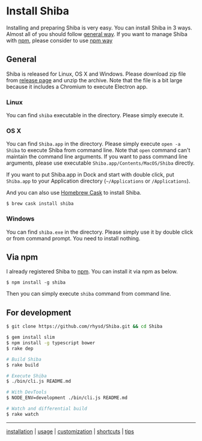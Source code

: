 Install Shiba
=============

Installing and preparing Shiba is very easy.
You can install Shiba in 3 ways.
Almost all of you should follow [general way](#general).  If you want to manage Shiba with [npm](https://www.npmjs.com/), please consider to use [npm way](#npm)


## <a name="general"></a> General

Shiba is released for Linux, OS X and Windows.
Please download zip file from [release page](https://github.com/rhysd/Shiba/releases) and unzip the archive.
Note that the file is a bit large because it includes a Chromium to execute Electron app.

### Linux

You can find `shiba` executable in the directory.  Please simply execute it.

### OS X

You can find `Shiba.app` in the directory.
Please simply execute `open -a Shiba` to execute Shiba from command line.  Note that `open` command can't maintain the command line arguments.  If you want to pass command line arguments, please use executable `Shiba.app/Contents/MacOS/Shiba` directly.

If you want to put Shiba.app in Dock and start with double click, put `Shiba.app` to your Application directory (`~/Applications` or `/Applications`).

And you can also use [Homebrew Cask](https://caskroom.github.io/) to install Shiba.

```
$ brew cask install shiba
```

### Windows

You can find `shiba.exe` in the directory.  Please simply use it by double click or from command prompt.  You need to install nothing.


## <a name="npm"></a> Via npm

I already registered Shiba to [npm](https://www.npmjs.com/).  You can install it via npm as below.

```
$ npm install -g shiba
```

Then you can simply execute `shiba` command from command line.


## For development

```sh
$ git clone https://github.com/rhysd/Shiba.git && cd Shiba

$ gem install slim
$ npm install -g typescript bower
$ rake dep

# Build Shiba
$ rake build

# Execute Shiba
$ ./bin/cli.js README.md

# With DevTools
$ NODE_ENV=development ./bin/cli.js README.md

# Watch and differential build
$ rake watch
```


-----------------
[installation](installation.md) | [usage](usage.md) | [customization](customization.md) | [shortcuts](shortcuts.md) | [tips](tips.md)
